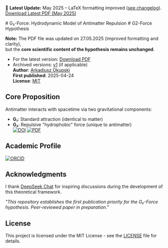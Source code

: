 📌 **Latest Update:** May 2025 – LaTeX formatting improved ([see changelog](#changelog)).  
[Download Latest PDF (May 2025)](https://github.com/ArkOkupski-WAT/G2-Force-Hypothesis/raw/main/The_G2_Force__A_Hydrodynamic_Model_of_Antimatter_Repulsion_and_Cosmic_Acceleration.pdf)

<div id="changelog"></div>
# G₂-Force: Hydrodynamic Model of Antimatter Repulsion  
# G2-Force Hypothesis 

**Note:** The PDF file was updated on 27.05.2025 (improved formatting and clarity),  
but the **core scientific content of the hypothesis remains unchanged**.  

- For the latest version: [Download PDF](link_do_pliku.pdf)  
- Archived versions: [v1](link_do_starego_pliku.pdf) (if applicable)  
**Author**: [Arkadiusz Okupski](https://orcid.org/0009-0003-7586-2246)  
**First published**: 2025-04-24  
**License**: [MIT](LICENSE)  

## Core Proposition  
Antimatter interacts with spacetime via two gravitational components:  
- **G₁**: Standard attraction (identical to matter)  
- **G₂**: Repulsive "hydrophobic" force (unique to antimatter)  
[![DOI](https://zenodo.org/badge/DOI/10.5281/zenodo.15507278.svg)](https://doi.org/10.5281/zenodo.15507278)
[![PDF](https://img.shields.io/badge/Download-Full_Paper-blue)](The_G2_Force__A_Hydrodynamic_Model_of_Antimatter_Repulsion_and_Cosmic_Acceleration.pdf)  
## Academic Profile  
[![ORCID](https://img.shields.io/badge/ORCID-0009--0003--7586--2246-a6ce39)](https://orcid.org/0009-0003-7586-2246)  
## Acknowledgments  
I thank [DeepSeek Chat](https://www.deepseek.com) for inspiring discussions during the development of this theoretical framework.  

*"This repository establishes the first publication priority for the G₂-Force hypothesis. Peer-reviewed paper in preparation."*  
## License  
This project is licensed under the MIT License - see the [LICENSE](LICENSE) file for details.
 
